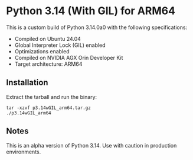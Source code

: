 # Python 3.14 (With GIL) for ARM64

This is a custom build of Python 3.14.0a0 with the following specifications:

- Compiled on Ubuntu 24.04
- Global Interpreter Lock (GIL) enabled
- Optimizations enabled
- Compiled on NVIDIA AGX Orin Developer Kit
- Target architecture: ARM64

## Installation

Extract the tarball and run the binary:

```
tar -xzvf p3.14wGIL_arm64.tar.gz
./p3.14wGIL_arm64
```

## Notes

This is an alpha version of Python 3.14. Use with caution in production environments.
